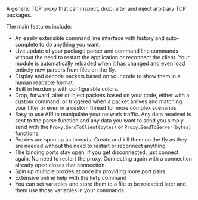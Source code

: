 A generic TCP proxy that can inspect, drop, alter and inject arbitrary TCP packages.

The main features include:

- An easily extensible command line interface with history and auto-complete to do anything you want.
- Live update of your package parser and command line commands without the need to restart the application or reconnect the client. Your module is automatically reloaded when it has changed and even load entirely new parsers from files on the fly.
- Display and decode packets based on your code to show them in a human readable format.
- Built in hexdump with configurable colors.
- Drop, forward, alter or inject packets based on your code, either with a custom command, or triggered when a packet arrives and matching your filter or even in a custom thread for more complex scenarios.
- Easy to use API to manipulate your network traffic. Any data received is sent to the parse function and any data you want to send you simply send with the `Proxy.SendToClient(bytes)` or `Proxy.SendToServer(bytes)` functions.
- Proxies are spun up as threads. Create and kill them on the fly as they are needed without the need to restart or reconnect anything.
- The binding ports stay open, if you get disconnected, just connect again. No need to restart the proxy. Connecting again with a connection already open closes that connection.
- Spin up multiple proxies at once by providing more port pairs
- Extensive online help with the `help` command
- You can set variables and store them to a file to be reloaded later and them use those variables in your commands.

